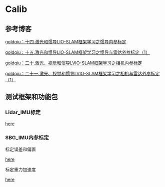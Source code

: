 # Calib

## 参考博客

[goldqiu：十四.激光和惯导LIO-SLAM框架学习之惯导内参标定](https://zhuanlan.zhihu.com/p/434710744)

[goldqiu：十五.激光和惯导LIO-SLAM框架学习之惯导与雷达外参标定（1）](https://zhuanlan.zhihu.com/p/434718435)

[goldqiu：二十.激光、视觉和惯导LVIO-SLAM框架学习之相机内参标定](https://zhuanlan.zhihu.com/p/446297673)

[goldqiu：二十一.激光、视觉和惯导LVIO-SLAM框架学习之相机与雷达外参标定（1）](https://zhuanlan.zhihu.com/p/446297974)

## 测试框架和功能包

### Lidar_IMU标定

[here](https://github.com/goldqiu/Unmanned-car-with-SLAM-and-Navigation/tree/main/Software/Calib/Lidar_imu/lidar_align_imu)

### SBG_IMU内参标定

标定误差和偏置

[here](https://github.com/goldqiu/Unmanned-car-with-SLAM-and-Navigation/tree/main/Software/Calib/SBG_IMU/imu_calib)

标定重力加速度

[here](https://github.com/goldqiu/Unmanned-car-with-SLAM-and-Navigation/tree/main/Software/Calib/SBG_IMU/imu_gravity)